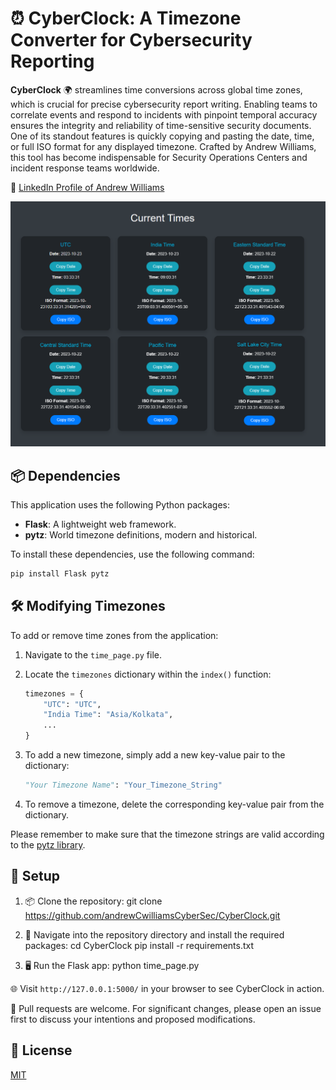 # ⏰ CyberClock: A Timezone Converter for Cybersecurity Reporting

**CyberClock** 🌍 streamlines time conversions across global time zones, which is crucial for precise cybersecurity report writing. Enabling teams to correlate events and respond to incidents with pinpoint temporal accuracy ensures the integrity and reliability of time-sensitive security documents. One of its standout features is quickly copying and pasting the date, time, or full ISO format for any displayed timezone. Crafted by Andrew Williams, this tool has become indispensable for Security Operations Centers and incident response teams worldwide.

🔗 [LinkedIn Profile of Andrew Williams](https://www.linkedin.com/in/andrew-c-williams/)

![CyberClock Screenshot](https://github.com/andrewCwilliamsCyberSec/CyberClock/raw/main/dashboard_screenshot.png)

## 📦 Dependencies

This application uses the following Python packages:

- **Flask**: A lightweight web framework.
- **pytz**: World timezone definitions, modern and historical.

To install these dependencies, use the following command:

```bash
pip install Flask pytz
```

## 🛠️ Modifying Timezones

To add or remove time zones from the application:

1. Navigate to the `time_page.py` file.
2. Locate the `timezones` dictionary within the `index()` function:
    ```python
    timezones = {
        "UTC": "UTC",
        "India Time": "Asia/Kolkata",
        ...
    }
    ```

3. To add a new timezone, simply add a new key-value pair to the dictionary:
    ```python
    "Your Timezone Name": "Your_Timezone_String"
    ```

4. To remove a timezone, delete the corresponding key-value pair from the dictionary.

Please remember to make sure that the timezone strings are valid according to the [pytz library](https://pythonhosted.org/pytz/#available-time-zones).

## 🚀 Setup

1. 📦 Clone the repository:
   git clone https://github.com/andrewCwilliamsCyberSec/CyberClock.git

2. 🔧 Navigate into the repository directory and install the required packages:
  cd CyberClock
  pip install -r requirements.txt

3. 🖥️ Run the Flask app:
   python time_page.py

🌐 Visit `http://127.0.0.1:5000/` in your browser to see CyberClock in action.


🙌 Pull requests are welcome. For significant changes, please open an issue first to discuss your intentions and proposed modifications.

## 📜 License
[MIT](https://choosealicense.com/licenses/mit/)


